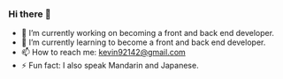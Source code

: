 ### Hi there 👋

<!--
**ohdeer31/ohdeer31** is a ✨ _special_ ✨ repository because its `README.md` (this file) appears on your GitHub profile.

Here are some ideas to get you started:
- 👯 I’m looking to collaborate on ...
- 🤔 I’m looking for help with ...
- 💬 Ask me about ...
-->

- 🔭 I’m currently working on becoming a front and back end developer.
- 🌱 I’m currently learning to become a front and back end developer.
- 📫 How to reach me: kevin92142@gmail.com
- ⚡ Fun fact: I also speak Mandarin and Japanese.

